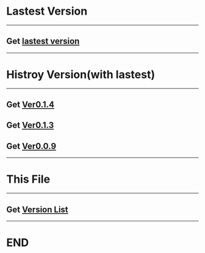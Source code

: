 # Lastest Version

---
## Get [lastest version](https://raw.githubusercontent.com/apkrepo/public/master/project/shici/release/history/shici-0.1.4.apk "Shici.apk")
---


# Histroy Version(with lastest)

---
## Get [Ver0.1.4](https://raw.githubusercontent.com/apkrepo/public/master/project/shici/release/hsitory/shici-0.1.4.apk "Shici.apk")
## Get [Ver0.1.3](https://raw.githubusercontent.com/apkrepo/public/master/project/shici/release/hsitory/shici-0.1.3.apk "Shici.apk")
## Get [Ver0.0.9](https://raw.githubusercontent.com/apkrepo/public/master/project/shici/release/hsitory/shici-0.0.9.apk "Shici.apk")
---

# This File

---
## Get [Version List](https://api.github.com/repos/apkrepo/public/contents/project/shici/release/Version.md "Version.md")
---


# END



